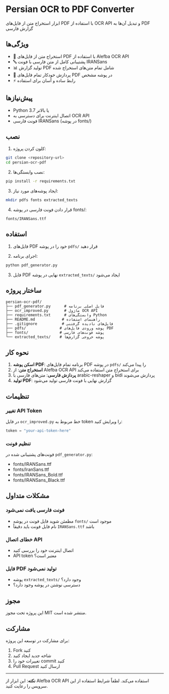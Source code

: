 # Persian OCR to PDF Converter

ابزار استخراج متن از فایل‌های PDF با استفاده از OCR API و تبدیل آن‌ها به PDF گزارش فارسی

## ویژگی‌ها

- 📄 استخراج متن از فایل‌های PDF با استفاده از Alefba OCR API
- 🔤 پشتیبانی کامل از متن فارسی با فونت IRANSans
- 📊 تولید گزارش PDF شامل تمام متن‌های استخراج شده
- 🎯 پردازش خودکار تمام فایل‌های PDF در پوشه مشخص
- ⚡ رابط ساده و آسان برای استفاده

## پیش‌نیازها

- Python 3.7 یا بالاتر
- اتصال اینترنت برای دسترسی به OCR API
- فونت فارسی IRANSans (در پوشه fonts/)

## نصب

1. کلون کردن پروژه:
```bash
git clone <repository-url>
cd persian-ocr-pdf
```

2. نصب وابستگی‌ها:
```bash
pip install -r requirements.txt
```

3. ایجاد پوشه‌های مورد نیاز:
```bash
mkdir pdfs fonts extracted_texts
```

4. قرار دادن فونت فارسی در پوشه fonts/:
```
fonts/IRANSans.ttf
```

## استفاده

1. فایل‌های PDF خود را در پوشه `pdfs/` قرار دهید

2. اجرای برنامه:
```bash
python pdf_generator.py
```

3. فایل PDF نهایی در پوشه `extracted_texts/` ایجاد می‌شود

## ساختار پروژه

```
persian-ocr-pdf/
├── pdf_generator.py      # فایل اصلی برنامه
├── ocr_improved.py       # ماژول OCR API
├── requirements.txt      # وابستگی‌های Python
├── README.md            # راهنمای استفاده
├── .gitignore           # فایل‌های نادیده گرفتنی
├── pdfs/               # پوشه ورودی فایل‌های PDF
├── fonts/              # پوشه فونت‌های فارسی
└── extracted_texts/    # پوشه خروجی گزارش‌ها
```

## نحوه کار

1. **اسکن پوشه PDF**: برنامه تمام فایل‌های PDF در پوشه `pdfs/` را پیدا می‌کند
2. **استخراج متن**: از Alefba OCR API برای استخراج متن استفاده می‌کند
3. **پردازش فارسی**: متن‌های فارسی با arabic-reshaper و bidi پردازش می‌شوند
4. **تولید PDF**: گزارش نهایی با فونت فارسی تولید می‌شود

## تنظیمات

### تغییر API Token
در فایل `ocr_improved.py` خط مربوط به token را ویرایش کنید:
```python
token = "your-api-token-here"
```

### تنظیم فونت
فونت‌های پشتیبانی شده در `pdf_generator.py`:
- fonts/IRANSans.ttf
- fonts/IranSans.ttf
- fonts/IRANSans_Bold.ttf
- fonts/IRANSans_Black.ttf

## مشکلات متداول

### فونت فارسی یافت نمی‌شود
- مطمئن شوید فایل فونت در پوشه `fonts/` موجود است
- نام فایل فونت باید دقیقاً `IRANSans.ttf` باشد

### خطای اتصال API
- اتصال اینترنت خود را بررسی کنید
- API token معتبر است؟

### فایل PDF تولید نمی‌شود
- پوشه `extracted_texts/` وجود دارد؟
- دسترسی نوشتن در پوشه وجود دارد؟

## مجوز

این پروژه تحت مجوز MIT منتشر شده است.

## مشارکت

برای مشارکت در توسعه این پروژه:
1. Fork کنید
2. شاخه جدید ایجاد کنید
3. تغییرات خود را commit کنید
4. Pull Request ارسال کنید

---

**نکته**: این ابزار از Alefba OCR API استفاده می‌کند. لطفاً شرایط استفاده از این سرویس را رعایت کنید.
